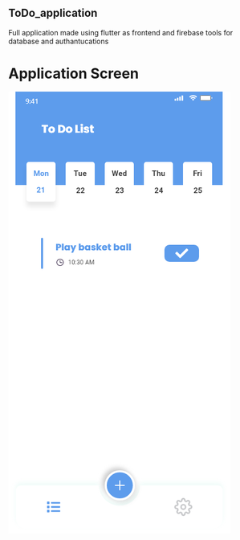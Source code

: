 ## ToDo_application
Full application made using flutter as frontend and firebase tools for database and authantucations 

# Application Screen
<img src = "./lib/screenshots/Group 19.png">
